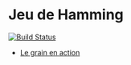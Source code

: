 Jeu de Hamming
==============

[![Build Status](https://travis-ci.org/InriaMecsci/jeu-de-hamming.png?branch=master)](https://travis-ci.org/InriaMecsci/jeu-de-hamming)

* [Le grain en action](http://inriamecsci.github.com/#!/grains/jeu-de-hamming)

